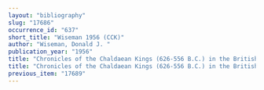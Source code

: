 ```yaml
---
layout: "bibliography"
slug: "17686"
occurrence_id: "637"
short_title: "Wiseman 1956 (CCK)"
author: "Wiseman, Donald J. "
publication_year: "1956"
title: "Chronicles of the Chaldaean Kings (626-556 B.C.) in the British Museum"
title: "Chronicles of the Chaldaean Kings (626-556 B.C.) in the British Museum"
previous_item: "17689"
---
```


